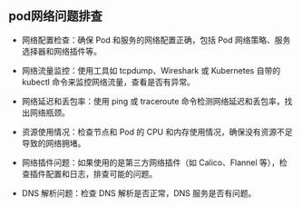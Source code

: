 
## pod网络问题排查

- 网络配置检查：确保 Pod 和服务的网络配置正确，包括 Pod 网络策略、服务选择器和网络插件等。

- 网络流量监控：使用工具如 tcpdump、Wireshark 或 Kubernetes 自带的 kubectl 命令来监控网络流量，查看是否有异常。

- 网络延迟和丢包率：使用 ping 或 traceroute 命令检测网络延迟和丢包率，找出网络瓶颈。

- 资源使用情况：检查节点和 Pod 的 CPU 和内存使用情况，确保没有资源不足导致的网络拥堵。

- 网络插件问题：如果使用的是第三方网络插件（如 Calico、Flannel 等），检查插件配置和日志，排查可能的问题。

- DNS 解析问题：检查 DNS 解析是否正常，DNS 服务是否有问题。


